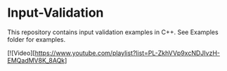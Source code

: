 # Input-Validation
This repository contains input validation examples in C++.
See Examples folder for examples.

[![Video][https://www.youtube.com/playlist?list=PL-ZkhVVp9xcNDJIvzH-EMQadMV8K_8AQk]
